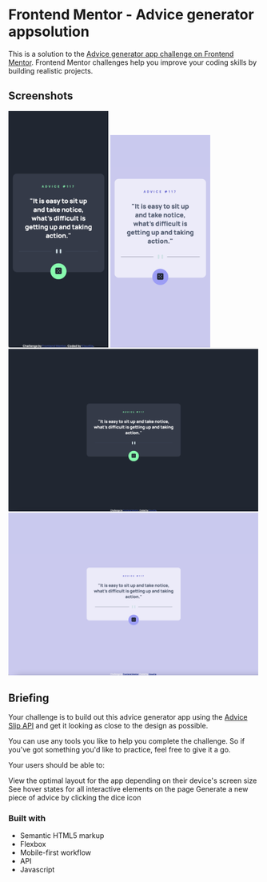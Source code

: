 # Frontend Mentor - Advice generator appsolution

This is a solution to the [Advice generator app challenge on Frontend Mentor](https://www.frontendmentor.io/challenges/advice-generator-app-QdUG-13db). Frontend Mentor challenges help you improve your coding skills by building realistic projects. 

## Screenshots

<img src="design/mobiledark.png" width="200px" alt="#"> <img src="design/mobilelight.png" width="200px" alt="#"><br>
<img src="design/desktopdark.png" width="500px" alt="#"><img src="design/desktoplight.png" width="500px" alt="#">



## Briefing

Your challenge is to build out this advice generator app using the [Advice Slip API](https://api.adviceslip.com) and get it looking as close to the design as possible.

You can use any tools you like to help you complete the challenge. So if you've got something you'd like to practice, feel free to give it a go.

Your users should be able to:

View the optimal layout for the app depending on their device's screen size
See hover states for all interactive elements on the page
Generate a new piece of advice by clicking the dice icon


### Built with

- Semantic HTML5 markup
- Flexbox
- Mobile-first workflow
- API
- Javascript
